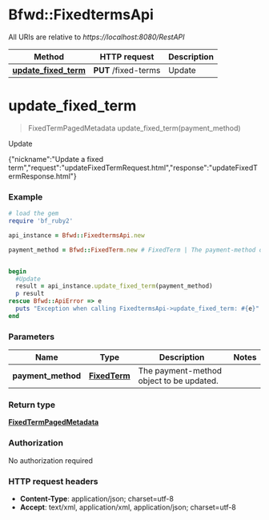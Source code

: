 # Bfwd::FixedtermsApi

All URIs are relative to *https://localhost:8080/RestAPI*

Method | HTTP request | Description
------------- | ------------- | -------------
[**update_fixed_term**](FixedtermsApi.md#update_fixed_term) | **PUT** /fixed-terms | Update


# **update_fixed_term**
> FixedTermPagedMetadata update_fixed_term(payment_method)

Update

{\"nickname\":\"Update a fixed term\",\"request\":\"updateFixedTermRequest.html\",\"response\":\"updateFixedTermResponse.html\"}

### Example
```ruby
# load the gem
require 'bf_ruby2'

api_instance = Bfwd::FixedtermsApi.new

payment_method = Bfwd::FixedTerm.new # FixedTerm | The payment-method object to be updated.


begin
  #Update
  result = api_instance.update_fixed_term(payment_method)
  p result
rescue Bfwd::ApiError => e
  puts "Exception when calling FixedtermsApi->update_fixed_term: #{e}"
end
```

### Parameters

Name | Type | Description  | Notes
------------- | ------------- | ------------- | -------------
 **payment_method** | [**FixedTerm**](FixedTerm.md)| The payment-method object to be updated. | 

### Return type

[**FixedTermPagedMetadata**](FixedTermPagedMetadata.md)

### Authorization

No authorization required

### HTTP request headers

 - **Content-Type**: application/json; charset=utf-8
 - **Accept**: text/xml, application/xml, application/json; charset=utf-8



